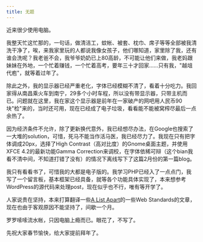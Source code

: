 ```yaml
---
title: 无题
---
```

近来很少使用电脑。

我整天忙这忙那的，一句话，做清洁工，蚊帐、被套、枕巾、席子等等全部被我清洗干净了，唉，来我家里玩的人都说我像女孩子，他们哪知道，家里除了我，还有谁会洗呢？我老爸不会，我爷爷奶奶已上80高龄，不可能让他们来做，我老妈跟妹妹在外地，一个忙着赚钱，一个忙着高考，要年三十才回家……只有我，"越俎代庖"，就等着过年了。

除此之外，我的显示器已经严重老化，字体已经模糊不清了，看着十分吃力。我回家得从南昌乘火车到南宁，29多个小时车程，所以没有带显示器，只带主机而已。问题就在这里，我在家这个显示器是前年在一家破产的网吧用人民币90块"检"来的，当时还可用，现在已经成了电子垃圾，看看能不能被窝榨尽最后一点余热了。

因为经济条件不允许，除了更新换代意外，我已经想尽办法，在Google也搜索了一大堆的solution，可惜，死马不能当作活马医，我已经尽力了。我现在只有把字体调成20px，选择了High Contrast（高对比度）的Gnome桌面主题，并使用XFCE 4.2的最新功能Gamma Correction来调校，在字体依稀可辩（这个bian我看不清中间，不知道打错了没有）的情况下离线写下了这篇2月份的第一篇blog。

我只有看看书了，可惜我的大都是电子版的。我学习PHP已经入了一点点门，我写了一个留言板，基本框架已经具备，就等各个功能具体实现了，本来想参考WordPress的源代码来处理post，现在似乎也不行，唯有等开学了。

人家说贵在坚持，本来打算翻译一些[A List Apart][0]的一些Web Standards的文章，现在也由于客观原因不能坚持了，间歇一个月。

罗罗嗦嗦流水帐，只因电脑上瘾而已。眼花了，不写了。

先祝大家春节愉快，给大家提前拜年了。

[0]: http://alistapart.com/
